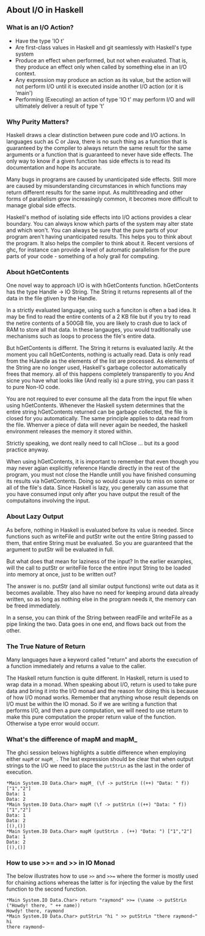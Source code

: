 ## About I/O in Haskell

### What is an I/O Action?

+ Have the type 'IO t'
+ Are first-class values in Haskell and git seamlessly with Haskell's type system
+ Produce an effect when performed, but not when evaluated. That is, they
  produce an effect only when called by something else in an I/O context.
+ Any expression may produce an action as its value, but the action will not 
  perform I/O until it is executed inside another I/O action (or it is 'main')
+ Performing (Executing) an action of type 'IO t' may perform I/O and
  will ultimately deliver a result of type 't'

### Why Purity Matters?

Haskell draws a clear distinction between pure code and I/O actions. In languages such as C or Java, 
there is no such thing as a function that is guaranteed by the compiler to always return the
same result for the same arguments or a function that is guaranteed to never have side effects.
The only way to know if a given function has side effects is to read its documentation and hope
its accurate.

Many bugs in programs are caused by unanticipated side effects. Still more are caused by misunderstanding
circumstances in which functions may return different results for the same input. As multithreading 
and other forms of parallelism grow increasingly common, it becomes more difficult to manage 
global side effects.

Haskell's method of isolating side effects into I/O actions provides a clear boundary.
You can always know which parts of the system may alter state and which won't. You can always 
be sure that the pure parts of your program aren't having unanticipated results. This helps you
to think about the program. It also helps the compiler to think about it. Recent versions of ghc, 
for instance can provide a level of automatic parallelism for the pure parts of your code - something
of a holy grail for computing.

### About hGetContents

One novel way to approach I/O is with hGetContents function. hGetContents has
the type Handle -> IO String. The String it returns represents all of the data in the file
gtiven by the Handle.

In a strictly evaluated language, using such a funciton is often a bad idea. It may be 
find to read the entire contents of a 2 KB file but if you try to read the netire contents
of a 500GB file, you are likely to crash due to lack of RAM to store all that data. In 
these langauges, you would traditionally use mechanisms such as loops to process the file's
entire data.

But hGetContents is differnt. The String it returns is evaluated lazily. At the moment
you call hGetContents, nothing is actually read. Data is only read from the HJandle as the elements
of the list are processed. As elements of the String are no longer used, Haskell's garbage collector
automatically frees that memory. all of this happens completely transparently to you
And sicne you have what looks like (And really is) a pure string, you can pass it to pure Non-IO code.

You are not required to ever consume all the data from the input file when using 
hGetContents. Whenever the Haskell system determines that the entire string
hGetContents returned can be garbage collected, the file is closed for you automatically.
The same principle applies to data read from the file. Whenver a piece of data will never again
be needed, the haskell environment releases the memory it stored within. 

Strictly speaking, we dont really need to call hClose ... but its a good practice anyway.

When using hGetContents, it is important to remember that even though you 
may never agian explicitly reference Handle directly in the rest of the 
program, you must not close the Handle untill you have finished consuming 
its results via hGetContents. Doing so would cause you to 
miss on some or all of the file's data. Since Haskell is lazy, you 
generally can assume that you have consumed input only after you have
output the result of the computaitons involving the input.

### About Lazy Output

As before, nothing in Haskell is evaluated before its value is needed. Since functions
such as writeFile and putStr write out the entire String passed to them, that 
entire String must be evaluated. So you are guaranteed that the argument to putStr will be evaluated
in full.

But what does that mean for laziness of the input? In the earlier examples, will the
call to putStr or writeFile force the entire input String to be loaded into memory at once, just to be
written out?

The answer is no. putStr (and all similar output functions) write out data as it
becomes available. They also have no need for keeping around data already written, so
as long as nothing else in the program needs it, the memory can be freed immediately.

In a sense, you can think of the String between readFile and writeFile as a pipe linking 
the two. Data goes in one end, and flows back out from the other.

### The True Nature of Return

Many languages have a keyword called "return" and aborts the execution of a function
immediately and returns a value to the caller.

The Haskell return function is quite different. In Haskell, return is used to wrap data
in a monad. When speaking about I/O, return is used to take pure data and bring it 
into the I/O monad and the reason for doing this is because of how I/O monad works. Remember
that anything whose result depends on I/O must be within the IO monad. So if we are writing a
function that performs I/O, and then a pure computation, we will need to use return to make
this pure computation the proper return value of the function. Otherwise a type error would
occurr.

### What's the difference of mapM and mapM_ 

The ghci session belows highlights a subtle difference when employing 
either `mapM` or `mapM_` . The last expression should be clear that when
output strings to the I/O we need to place the `putStrLn` as the last in the 
order of execution.
```
*Main System.IO Data.Char> mapM_ (\f -> putStrLn ((++) "Data: " f)) ["1","2"]
Data: 1
Data: 2
*Main System.IO Data.Char> mapM (\f -> putStrLn ((++) "Data: " f)) ["1","2"]
Data: 1
Data: 2
[(),()]
*Main System.IO Data.Char> mapM (putStrLn . (++) "Data: ") ["1","2"]
Data: 1
Data: 2
[(),()]
```

### How to use >>= and >> in IO Monad

The below illustrates how to use `>>` and `>>=` where the former is mostly used
for chaining actions whereas the latter is for injecting the value by the first function
to the second function.

```
*Main System.IO Data.Char> return "raymond" >>= (\name -> putStrLn ("Howdy! there, " ++ name))
Howdy! there, raymond
*Main System.IO Data.Char> putStrLn "hi " >> putStrLn "there raymond~"
hi
there raymond~
```

